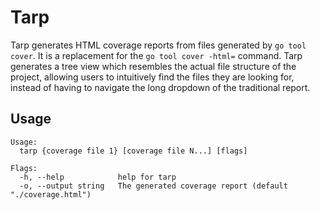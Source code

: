 # Tarp

Tarp generates HTML coverage reports from files generated by `go tool cover`. It is a replacement for the `go tool cover -html=` command.
Tarp generates a tree view which resembles the actual file structure of the project, allowing users to intuitively find the files they are looking for, instead of having to navigate the long dropdown of the traditional report.

## Usage

```
Usage:
  tarp {coverage file 1} [coverage file N...] [flags]

Flags:
  -h, --help            help for tarp
  -o, --output string   The generated coverage report (default "./coverage.html")
```